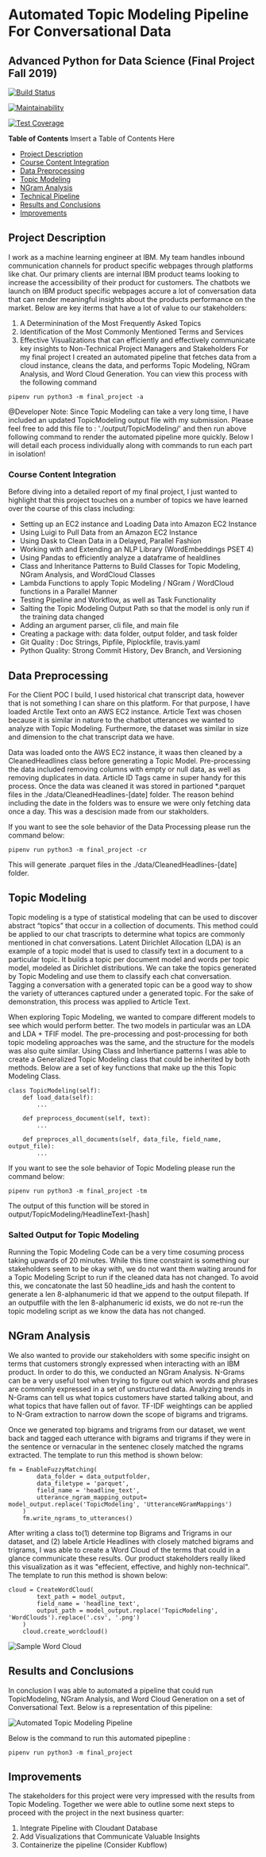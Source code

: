 # Automated Topic Modeling Pipeline For  Conversational Data 
## Advanced Python for Data Science (Final Project Fall 2019)

[![Build Status](https://travis-ci.com/csci-e-29/2019fa-pset-5-ruchiasthana.svg?token=LoHckPFosYy1y1PJ2eXw&branch=master)](https://travis-ci.com/csci-e-29/2019fa-pset-5-ruchiasthana)

[![Maintainability](https://api.codeclimate.com/v1/badges/32e9444157afa590b963/maintainability)](https://codeclimate.com/repos/5df505699ce2d901a3007ae3/maintainability)

[![Test Coverage](https://api.codeclimate.com/v1/badges/32e9444157afa590b963/test_coverage)](https://codeclimate.com/repos/5df505699ce2d901a3007ae3/test_coverage)

**Table of Contents**
Imsert a Table of Contents Here 
- [Project Description](#project-description)
- [Course Content Integration](#course-content-integration)
- [Data Preprocessing](#data-preprocessing)
- [Topic Modeling](#topic-modeling)
- [NGram Analysis](#ngram-analysis)
- [Technical Pipeline](#technical-pipeline)
- [Results and Conclusions](#results-and-conclusions)
- [Improvements](#improvements)

## Project Description
I work as a machine learning engineer at IBM. My team handles inbound communication channels for product specific webpages through platforms like chat. Our primary clients are internal IBM product teams looking to increase the accessibility of their product for customers. The chatbots we launch on IBM product specific webpages accure a lot of conversation data that can render meaningful insights about the products performance on the market. Below are key iterms that have a lot of value to our stakeholders:
1. A Determinination of the Most Frequently Asked Topics
2. Identification of the Most Commonly Mentioned Terms and Services 
4. Effective Visualizations that can efficiently and effectively communicate key insights to Non-Technical Project Managers and Stakeholders
For my final project I created an automated pipeline that fetches data from a cloud instance, cleans the data, and performs Topic Modeling, NGram Analysis, and Word Cloud Generation. You can view this process with the following command

```
pipenv run python3 -m final_project -a
```

@Developer Note: Since Topic Modeling can take a very long time, I have included an updated TopicModeling output file with my submission. Please feel free to add this file to : './output/TopicModeling/' and then run above following command to render the automated pipeline more quickly. Below I will detail each process individually along with commands to run each part in isolation!

### Course Content Integration
Before diving into a detailed report of my final project, I just wanted to highlight that this project touches on a number of topics we have learned over the course of this class including: 

 - Setting up an EC2 instance and Loading Data into Amazon EC2 Instance 
 - Using Luigi to Pull Data from an Amazon EC2 Instance 
 - Using Dask to Clean Data in a Delayed, Parallel Fashion 
 - Working with and Extending an NLP Library (WordEmbeddings PSET 4)
 - Using Pandas to efficiently analyze a dataframe of healdlines
 - Class and Inheritance Patterns to Build Classes for Topic Modeling, NGram Analysis, and WordCloud Classes
 - Lambda Functions to apply Topic Modeling / NGram / WordCloud functions in a Parallel Manner 
 - Testing Pipeline and Workflow, as well as Task Functionality 
 - Salting the Topic Modeling Output Path so that the model is only run if the training data changed
 - Adding an argument parser, cli file, and main file
 - Creating a package with: data folder, output folder, and task folder 
 - Git Quality : Doc Strings, Pipfile, Piplockfile, travis.yaml 
 - Python Quality: Strong Commit History, Dev Branch, and Versioning


## Data Preprocessing
For the Client POC I build, I used historical chat transcript data, however that is not something I can share on this platform. For that purpose, I have loaded Arctile Text onto an AWS EC2 instance. Article Text was chosen because it is similar in nature to the chatbot utterances we wanted to analyze with Topic Modeling. Furthermore, the dataset was similar in size and dimension to the chat transcript data we have. 

Data was loaded onto the AWS EC2 instance, it waas then cleaned by a CleanedHeadlines class before generating a Topic Model. Pre-processing the data included removing columns with empty or null data, as well as removing duplicates in data. Article ID Tags came in super handy for this process. Once the data was cleaned it was stored in partioned *.parquet files in the ./data/CleanedHeadlines-[date] folder. The reason behind including the date in the folders was to ensure we were only fetching data once a day. This was a descision made from our stakholders. 

If you want to see the sole behavior of the Data Processing please run the command below: 
```
pipenv run python3 -m final_project -cr
```
This will generate .parquet files in the ./data/CleanedHeadlines-[date] folder.

## Topic Modeling
Topic modeling is a type of statistical modeling that can be used to discover abstract “topics” that occur in a collection of documents. This method could be applied to our chat trascripts to determine what topics are commonly mentioned in chat conversations. Latent Dirichlet Allocation (LDA) is an example of a topic model that is used to classify text in a document to a particular topic. It builds a topic per document model and words per topic model, modeled as Dirichlet distributions. We can take the topics generated by Topic Modeling and use them to classify each chat conversation. Tagging a conversation with a generated topic can be a good way to show the variety of utterances captured under a generated topic. For the sake of demonstration, this process was applied to Article Text.

When exploring Topic Modeling, we wanted to compare different models to see which would perform better. The two models in particular was an LDA and LDA + TFIF model. The pre-processing and post-processing for both topic modeling approaches was the same, and the structure for the models was also quite similar. Using Class and Inhertiance patterns I was able to create a Generalized Topic Modeling class that could be inherited by both methods. Below are a set of key functions that make up the this Topic Modeling Class. 

```
class TopicModeling(self):
    def load_data(self):
        ...

    def preprocess_document(self, text):
        ...

    def preproces_all_documents(self, data_file, field_name, output_file):
        ...
```

If you want to see the sole behavior of Topic Modeling please run the command below: 
```
pipenv run python3 -m final_project -tm
```
The output of this function will be stored in output/TopicModeling/HeadlineText-[hash]

### Salted Output for Topic Modeling
Running the Topic Modeling Code can be a very time cosuming process taking upwards of 20 minutes. While this time constraint is something our stakeholders seem to be okay with, we do not want them waiting around for a Topic Modeling Script to run if the cleaned data has not changed. To avoid this, we concatonate the last 50 headline_ids and hash the content to generate a len 8-alphanumeric id that we append to the output filepath. If an outputfile with the len 8-alphanumeric id exists, we do not re-run the topic modeling script as we know the data has not changed. 

## NGram Analysis 
We also wanted to provide our stakeholders with some specific insight on terms that customers strongly expressed when interacting with an IBM product. In order to do this, we conducted an NGram Analysis. N-Grams can be a very useful tool when trying to figure out which words and phrases are commonly expressed in a set of unstructured data. Analyzing trends in N-Grams can tell us what topics customers have started talking about, and what topics that have fallen out of favor. TF-IDF weightings can be applied to N-Gram extraction to narrow down the scope of bigrams and trigrams. 

Once we generated top bigrams and trigrams from our dataset, we went back and tagged each utterance with bigrams and trigrams if they were in the sentence or vernacular in the sentenec closely matched the ngrams extracted. The template to run this method is shown below:

```
fm = EnableFuzzyMatching(
        data_folder = data_outputfolder,
        data_filetype = 'parquet',
        field_name = 'headline_text',
        utterance_ngram_mapping_output= model_output.replace('TopicModeling', 'UtteranceNGramMappings')
    )
    fm.write_ngrams_to_utterances()

```

After writing a class to(1) determine top Bigrams and Trigrams in our dataset, and (2) labele Article Headlines with closely matched bigrams and trigrams, I was able to create a Word Cloud of the terms that could in a glance communicate these results. Our product stakeholders really liked this visualization as it was "effecient, effective, and highly non-technical". The template to run this method is shown below:

```
cloud = CreateWordCloud(
        text_path = model_output,
        field_name = 'headline_text',
        output_path = model_output.replace('TopicModeling', 'WordClouds').replace('.csv', '.png')
    )
    cloud.create_wordcloud()
```

![Sample Word Cloud]("images/HeadlineText-0c66ad05.png")

## Results and Conclusions 
In conclusion I was able to automated a pipeline that could run TopicModeling, NGram Analysis, and Word Cloud Generation on a set of Conversational Text. Below is a representation of this pipeline: 

![Automated Topic Modeling Pipeline]("images/pipeline.png")

Below is the command to run this automated pipepline : 

```
pipenv run python3 -m final_project
```

## Improvements
The stakeholders for this project were very impressed with the results from Topic Modeling. Together we were able to outline some next steps to proceed with the project in the next business quarter: 

1. Integrate Pipeline with Cloudant Database
2. Add Visualizations that Communicate Valuable Insights
3. Containerize the pipeline (Consider Kubflow)

